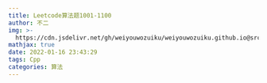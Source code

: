 ```yaml
---
title: Leetcode算法题1001-1100
author: 不二
img: >-
  https://cdn.jsdelivr.net/gh/weiyouwozuiku/weiyouwozuiku.github.io@src/source/_posts/PageImg/
mathjax: true
date: 2022-01-16 23:43:29
tags: Cpp
categories: 算法
---
```

